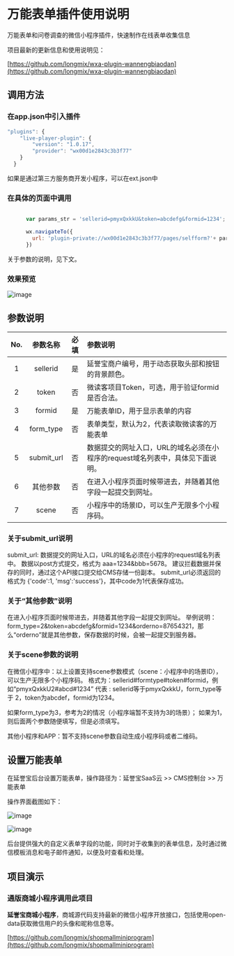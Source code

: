 # 万能表单插件使用说明

万能表单和问卷调查的微信小程序插件，快速制作在线表单收集信息

项目最新的更新信息和使用说明见：

[https://github.com/longmix/wxa-plugin-wannengbiaodan](https://github.com/longmix/wxa-plugin-wannengbiaodan)

## 调用方法

### 在app.json中引入插件



```javascript
"plugins": {
    "live-player-plugin": {
        "version": "1.0.17",
        "provider": "wx00d1e2843c3b3f77" 
    }
  }
```

如果是通过第三方服务商开发小程序，可以在ext.json中



### 在具体的页面中调用

```javascript

      var params_str = 'sellerid=pmyxQxkkU&token=abcdefg&formid=1234';

      wx.navigateTo({
        url: 'plugin-private://wx00d1e2843c3b3f77/pages/selfform?'+ params_str      
      })
```
关于参数的说明，见下文。

### 效果预览

![image](http://yanyubao.tseo.cn/saasdocs/wp-content/uploads/2021/03/Wan_Neng_Biao_Dan_Cha_Jian_Yu_Lan_001_Fu_Ben.png)



## 参数说明

| No. | 参数名称 | 必填 | 参数说明 |
| :-----:| :----: | :----: | :---- |
| 1 | sellerid | 是 | 延誉宝商户编号，用于动态获取头部和按钮的背景颜色。 |
| 2 | token | 否 |  微读客项目Token，可选，用于验证formid是否合法。 |
| 3 | formid | 是 |  万能表单ID，用于显示表单的内容 |
| 4 | form_type | 否 |  表单类型，默认为2，代表读取微读客的万能表单 |
| 5 | submit_url | 否 |  数据提交的网址入口，URL的域名必须在小程序的request域名列表中，具体见下面说明。 |
| 6 | 其他参数 | 否 |  在进入小程序页面时候带进去，并随着其他字段一起提交到网址。  |
| 7 | scene | 否 |  小程序中的场景ID，可以生产无限多个小程序码。  |


### 关于submit_url说明

submit_url: 数据提交的网址入口，URL的域名必须在小程序的request域名列表中。 
数据以post方式提交，格式为 aaa=1234&bbb=5678。 
建议拦截数据并保存的同时，通过这个API接口提交给CMS存储一份副本。 
submit_url必须返回的格式为 {'code':1, 'msg':'success'}，其中code为1代表保存成功。 


### 关于“其他参数”说明

在进入小程序页面时候带进去，并随着其他字段一起提交到网址。 
举例说明：form_type=2&token=abcdefg&formid=1234&orderno=87654321，那么“orderno”就是其他参数，保存数据的时候，会被一起提交到服务器。

### 关于scene参数的说明

在微信小程序中：以上设置支持scene参数模式（scene：小程序中的场景ID），可以生产无限多个小程序码。
格式为：sellerid#formtype#token#formid，例如“pmyxQxkkU2#abcd#1234”
代表 :
sellerid等于pmyxQxkkU，form_type等于 2，token为abcdef，formid为1234。

如果form_type为3，参考为2的情况（小程序端暂不支持为3的场景）； 
如果为1，则后面两个参数随便填写，但是必须填写。 

其他小程序和APP：暂不支持scene参数自动生成小程序码或者二维码。


## 设置万能表单

在延誉宝后台设置万能表单，操作路径为：延誉宝SaaS云 &gt;&gt; CMS控制台 &gt;&gt; 万能表单

操作界面截图如下：

![image](http://yanyubao.tseo.cn/saasdocs/wp-content/uploads/2021/03/wannengbiaodan001.png)

![image](http://yanyubao.tseo.cn/saasdocs/wp-content/uploads/2021/03/wannengbiaodan002.png)

后台提供强大的自定义表单字段的功能，同时对于收集到的表单信息，及时通过微信模板消息和电子邮件通知，以便及时查看和处理。


## 项目演示


### 通版商城小程序调用此项目
**延誉宝商城小程序**，商城源代码支持最新的微信小程序开放接口，包括使用open-data获取微信用户的头像和昵称信息等。

[https://github.com/longmix/shopmallminiprogram](https://github.com/longmix/shopmallminiprogram)



